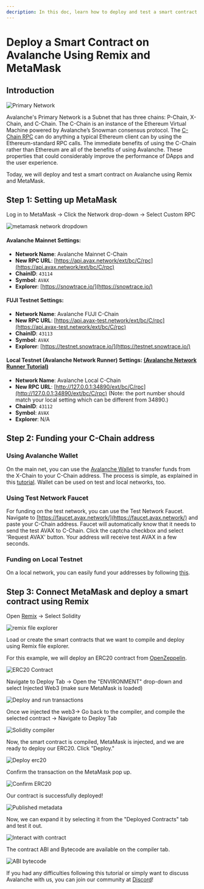```yaml
---
decription: In this doc, learn how to deploy and test a smart contract on Avalanche using Remix and MetaMask.
---
```


# Deploy a Smart Contract on Avalanche Using Remix and MetaMask

## Introduction

![Primary Network](</img/image(21).png>)

Avalanche's Primary Network is a Subnet that has three chains: P-Chain, X-Chain, and C-Chain. The C-Chain is an instance of the Ethereum Virtual Machine powered by Avalanche’s Snowman consensus protocol. The [C-Chain RPC](../../apis/avalanchego/apis/c-chain.md) can do anything a typical Ethereum client can by using the Ethereum-standard RPC calls. The immediate benefits of using the C-Chain rather than Ethereum are all of the benefits of using Avalanche. These properties that could considerably improve the performance of DApps and the user experience.

Today, we will deploy and test a smart contract on Avalanche using Remix and MetaMask.

## Step 1: Setting up MetaMask

Log in to MetaMask -&gt; Click the Network drop-down -&gt; Select Custom RPC

![metamask network dropdown](</img/image(60).png>)

#### **Avalanche Mainnet Settings:**

- **Network Name**: Avalanche Mainnet C-Chain
- **New RPC URL**: [https://api.avax.network/ext/bc/C/rpc](https://api.avax.network/ext/bc/C/rpc)
- **ChainID**: `43114`
- **Symbol**: `AVAX`
- **Explorer**: [https://snowtrace.io/](https://snowtrace.io/)

#### **FUJI Testnet Settings:**

- **Network Name**: Avalanche FUJI C-Chain
- **New RPC URL**: [https://api.avax-test.network/ext/bc/C/rpc](https://api.avax-test.network/ext/bc/C/rpc)
- **ChainID**: `43113`
- **Symbol**: `AVAX`
- **Explorer**: [https://testnet.snowtrace.io/](https://testnet.snowtrace.io/)

#### **Local Testnet (Avalanche Network Runner) Settings:** [(Avalanche Network Runner Tutorial)](../../subnets/network-runner.md)

- **Network Name**: Avalanche Local C-Chain
- **New RPC URL**: [http://127.0.0.1:34890/ext/bc/C/rpc](http://127.0.0.1:34890/ext/bc/C/rpc) (Note: the port number should match your local setting which can be different from 34890.)
- **ChainID**: `43112`
- **Symbol**: `AVAX`
- **Explorer**: N/A

## Step 2: Funding your C-Chain address

### **Using Avalanche Wallet**

On the main net, you can use the [Avalanche Wallet](https://wallet.avax.network/) to transfer funds from the X-Chain to your C-Chain address. The process is simple, as explained in this [tutorial](https://support.avax.network/en/articles/6169872-how-to-make-a-cross-chain-transfer-in-the-avalanche-wallet). Wallet can be used on test and local networks, too.

### **Using Test Network Faucet**

For funding on the test network, you can use the Test Network Faucet. Navigate to [https://faucet.avax.network/](https://faucet.avax.network/) and paste your C-Chain address. Faucet will automatically know that it needs to send the test AVAX to C-Chain. Click the captcha checkbox and select 'Request AVAX' button. Your address will receive test AVAX in a few seconds.

### Funding on Local Testnet

On a local network, you can easily fund your addresses by following [this](../../quickstart/create-a-local-test-network.md#getting-avax).

## Step 3: Connect MetaMask and deploy a smart contract using Remix

Open [Remix](https://remix.ethereum.org/) -&gt; Select Solidity

![remix file explorer](/img/remix-file-explorer.png)

Load or create the smart contracts that we want to compile and deploy using Remix file explorer.

For this example, we will deploy an ERC20 contract from [OpenZeppelin](https://openzeppelin.com/contracts).

![ERC20 Contract](/img/erc20-contract.png)

Navigate to Deploy Tab -&gt; Open the "ENVIRONMENT" drop-down and select Injected Web3 (make sure MetaMask is loaded)

![Deploy and run transactions](/img/deploy-and-run-transactions.png)

Once we injected the web3-&gt; Go back to the compiler, and compile the selected contract -&gt; Navigate to Deploy Tab

![Solidity compiler](/img/solidity-compiler.png)

Now, the smart contract is compiled, MetaMask is injected, and we are ready to deploy our ERC20. Click "Deploy."

![Deploy erc20](/img/deploy-erc20.png)

Confirm the transaction on the MetaMask pop up.

![Confirm ERC20](/img/confirm-erc20.png)

Our contract is successfully deployed!

![Published metadata](/img/published-metadata.png)

Now, we can expand it by selecting it from the "Deployed Contracts" tab and test it out.

![Interact with contract](/img/interact-with-contract.png)

The contract ABI and Bytecode are available on the compiler tab.

![ABI bytecode](/img/abi-bytecode.png)

If you had any difficulties following this tutorial or simply want to discuss Avalanche with us, you can join our community at [Discord](https://chat.avalabs.org/)!
